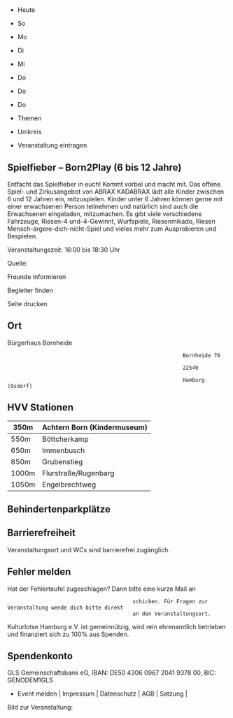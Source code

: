 # 

- Heute
- So
- Mo
- Di
- Mi
- Do
- Do
- Do

- Themen
- Umkreis

- Veranstaltung eintragen

## Spielfieber – Born2Play (6 bis 12 Jahre)

<!-- image -->

Entfacht das Spielfieber in euch! Kommt vorbei und macht mit. Das offene Spiel- und Zirkusangebot von ABRAX KADABRAX lädt alle Kinder zwischen 6 und 12 Jahren ein, mitzuspielen. Kinder unter 6 Jahren können gerne mit einer erwachsenen Person teilnehmen und natürlich sind auch die Erwachsenen eingeladen, mitzumachen. Es gibt viele verschiedene Fahrzeuge, Riesen-4 und-4-Gewinnt, Wurfspiele, Riesenmikado, Riesen Mensch-ärgere-dich-nicht-Spiel und vieles mehr zum Ausprobieren und Bespielen.

Veranstaltungszeit: 16:00 bis 18:30 Uhr

Quelle:

Freunde informieren

Begleiter finden

Seite drucken

## Ort

Bürgerhaus Bornheide
				                                            
				
				
												

				                                            Bornheide 76

				                                            22549 

				                                            Hamburg (Osdorf)

## HVV Stationen

| 350m   | Achtern Born (Kindermuseum)   |
|--------|-------------------------------|
| 550m   | Böttcherkamp                  |
| 650m   | Immenbusch                    |
| 850m   | Grubenstieg                   |
| 1000m  | Flurstraße/Rugenbarg          |
| 1050m  | Engelbrechtweg                |

## Behindertenparkplätze

## Barrierefreiheit

Veranstaltungsort und WCs sind barrierefrei zugänglich.

## Fehler melden

Hat der Fehlerteufel zugeschlagen? Dann bitte eine kurze Mail an
											
											schicken. Für Fragen zur Veranstaltung wende dich bitte direkt
											an den Veranstaltungsort.

Kulturlotse Hamburg e.V. ist gemeinnützig, wird rein ehrenamtlich betrieben und finanziert sich zu 100% aus Spenden.

## Spendenkonto

GLS Gemeinschaftsbank eG, IBAN: DE50 4306 0967 2041 9378 00, BIC: GENODEM1GLS

- Event melden | Impressum | Datenschutz | AGB | Satzung |

Bild zur Veranstaltung:

<!-- image -->